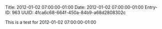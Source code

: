 Title: 2012-01-02 07:00:00-01:00
Date: 2012-01-02 07:00:00-01:00
Entry-ID: 963
UUID: 4fca6c68-664f-450a-84b9-a68d2808302c

This is a test for 2012-01-02 07:00:00-01:00
